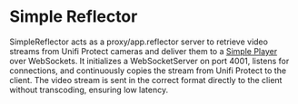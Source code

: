 # Simple Reflector

SimpleReflector acts as a proxy/app.reflector server to retrieve video streams
from Unifi Protect cameras and deliver them to a [Simple Player](../simple-player) 
over WebSockets. It initializes a WebSocketServer on port 4001, listens for 
connections, and continuously copies the stream from Unifi Protect to the client. 
The video stream is sent in the correct format directly to the client without
transcoding, ensuring low latency.